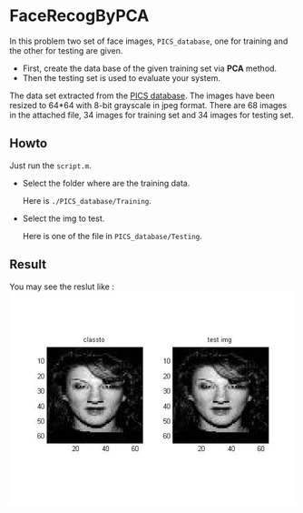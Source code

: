 FaceRecogByPCA
==============

In this problem two set of face images, `PICS_database`, one for training and the 
other for testing are given. 

* First,  create the data base of the given training set via **PCA** method. 
* Then the testing set is used to evaluate your system. 

The data set extracted from the [PICS database](http://pics.psych.stir.ac.uk). 
The images have been resized to 64*64 with 8-bit grayscale in jpeg format. There are 68 images in the attached file, 34 images for training set and 34 images for testing set. 

## Howto

Just run the `script.m`.

- Select the folder where are the training data.

	Here is `./PICS_database/Training`.

- Select the img to test.

	Here is one of the file in `PICS_database/Testing`.

## Result

You may see the reslut like :
![result](https://github.com/timmy00274672/FaceRecogByPCA/blob/master/result/result.jpg)